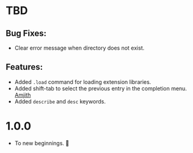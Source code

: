 TBD
====

Bug Fixes:
----------

* Clear error message when directory does not exist.

Features:
---------

* Added `.load` command for loading extension libraries.
* Added shift-tab to select the previous entry in the completion menu. [Amjith]
* Added `describe` and `desc` keywords.

1.0.0
=====

* To new beginnings. :tada:



[Amjith]: https://blog.amjith.com
